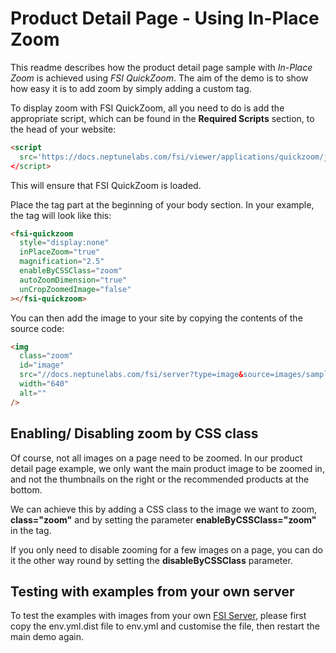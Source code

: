 # Product Detail Page - Using In-Place Zoom

This readme describes how the product detail page sample with _In-Place Zoom_ is achieved using _FSI QuickZoom_.
The aim of the demo is to show how easy it is to add zoom by simply adding a custom tag.

To display zoom with FSI QuickZoom, all you need to do is add the appropriate script, which can be found in the **Required Scripts** section, to the head of your website:

```html
<script
  src='https://docs.neptunelabs.com/fsi/viewer/applications/quickzoom/js/fsiquickzoom.js'
</script>
```

This will ensure that FSI QuickZoom is loaded.

Place the <fsi-quickzoom> tag part at the beginning of your body section. In your example, the tag will look like this:

```html
<fsi-quickzoom
  style="display:none"
  inPlaceZoom="true"
  magnification="2.5"
  enableByCSSClass="zoom"
  autoZoomDimension="true"
  unCropZoomedImage="false"
></fsi-quickzoom>
```

You can then add the image to your site by copying the contents of the source code:

```html
<img
  class="zoom"
  id="image"
  src="//docs.neptunelabs.com/fsi/server?type=image&source=images/samples/ssi/furniture/living-room-5979692.jpg&rect=0.14095,0.12033,0.54629,0.76519&width=640"
  width="640"
  alt=""
/>
```

## Enabling/ Disabling zoom by CSS class

Of course, not all images on a page need to be zoomed. In our product detail page example, we only want the main product image to be zoomed in, and not the thumbnails on the right or the recommended products at the bottom.

We can achieve this by adding a CSS class to the image we want to zoom, **class="zoom"** and by setting the parameter **enableByCSSClass="zoom"** in the <fsi-quickzoom> tag.

If you only need to disable zooming for a few images on a page, you can do it the other way round by setting the **disableByCSSClass** parameter.

## Testing with examples from your own server

To test the examples with images from your own [FSI Server](https://www.neptunelabs.com/fsi-server/), please first copy the env.yml.dist file to env.yml and customise the file, then restart the main demo again.
